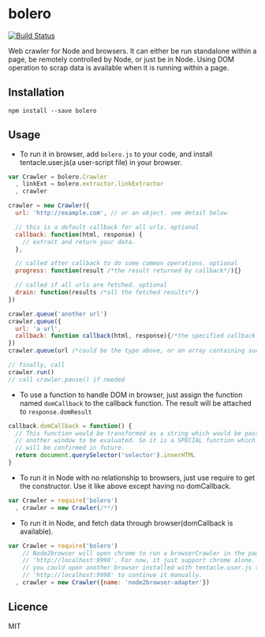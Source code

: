 bolero
=================

[![Build Status](https://travis-ci.org/mountainmoon/bolero.svg)](https://travis-ci.org/mountainmoon/bolero)

Web crawler for Node and browsers.
It can either be run standalone within a page, be remotely controlled by Node, or just be in Node.
Using DOM operation to scrap data is available when it is running within a page.

Installation
------------

    npm install --save bolero


Usage
-----

 - To run it in browser, add `bolero.js` to your code, and install tentacle.user.js(a user-script file) in your browser.
```js
var Crawler = bolero.Crawler
  , linkExt = bolero.extractor.linkExtractor
  , crawler

crawler = new Crawler({
  url: 'http://example.com', // or an object. see detail below

  // this is a default callback for all urls. optional
  callback: function(html, response) {
    // extract and return your data.
  },

  // called after callback to do some common operations. optional
  progress: function(result /*the result returned by callback*/){}

  // called if all urls are fetched. optional
  drain: function(results /*all the fetched results*/)
})

crawler.queue('another url')
crawler.queue({
  url: 'a url',
  callback: function callback(html, response){/*the specified callback for the url*/}
})
crawler.queue(url /*could be the type above, or an array containing such url*/)

// finally, call
crawler.run()
// call crawler.pause() if needed
```

 - To use a function to handle DOM in browser, just assign the function named `domCallback` to the callback function.
 The result will be attached to `response.domResult`
```js
callback.domCallback = function() {
  // This function would be transformed as a string which would be passed to
  // another window to be evaluated. So it is a SPECIAL function which scope
  // will be confirmed in future.
  return document.querySelector('selector').innerHTML
}
```

 - To run it in Node with no relationship to browsers, just use require to get the constructor. Use it like above except having no domCallback.
```js
var Crawler = require('bolero')
  , crawler = new Crawler(/**/)
```

- To run it in Node, and fetch data through browser(domCallback is available).
```js
var Crawler = require('bolero')
    // Node2browser will open chrome to run a browserCrawler in the page
    // 'http://localhost:9998'. For now, it just support chrome alone. But,
    // you could open another browser installed with tentacle.user.js to visit
    // 'http://localhost:9998' to continue it manually.
  , crawler = new Crawler({name: 'node2browser-adapter'})
```

Licence
-------
MIT